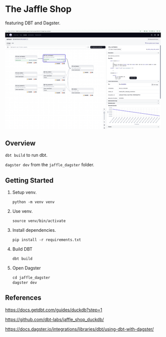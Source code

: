 # The Jaffle Shop

featuring DBT and Dagster.

![Screenshot](screenshot.png)

## Overview
`dbt build` to run dbt.

`dagster dev` from the `jaffle_dagster` folder.

## Getting Started
1. Setup venv.
    ```
   python -m venv venv
   ```
2. Use venv.
    ```
   source venv/bin/activate
   ```
3. Install dependencies.
    ```
   pip install -r requirements.txt
   ```
4. Build DBT
    ```
   dbt build
   ```
5. Open Dagster
    ```
   cd jaffle_dagster
   dagster dev
   ```

## References
https://docs.getdbt.com/guides/duckdb?step=1

https://github.com/dbt-labs/jaffle_shop_duckdb/

https://docs.dagster.io/integrations/libraries/dbt/using-dbt-with-dagster/
